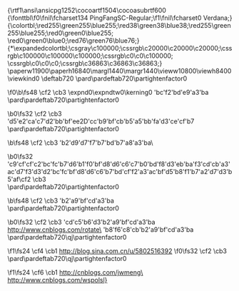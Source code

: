{\rtf1\ansi\ansicpg1252\cocoartf1504\cocoasubrtf600
{\fonttbl\f0\fnil\fcharset134 PingFangSC-Regular;\f1\fnil\fcharset0 Verdana;}
{\colortbl;\red255\green255\blue255;\red38\green38\blue38;\red255\green255\blue255;\red0\green0\blue255;
\red0\green0\blue0;\red76\green76\blue76;}
{\*\expandedcolortbl;\csgray\c100000;\cssrgb\c20000\c20000\c20000;\cssrgb\c100000\c100000\c100000;\cssrgb\c0\c0\c100000;
\cssrgb\c0\c0\c0;\cssrgb\c36863\c36863\c36863;}
\paperw11900\paperh16840\margl1440\margr1440\vieww10800\viewh8400\viewkind0
\deftab720
\pard\pardeftab720\partightenfactor0

\f0\b\fs48 \cf2 \cb3 \expnd0\expndtw0\kerning0
\'bc\'f2\'bd\'e9\'a3\'ba\
\pard\pardeftab720\partightenfactor0

\b0\fs32 \cf2 \cb3 \'d5\'e2\'ca\'c7\'d2\'bb\'bf\'ee2D\'cc\'b9\'bf\'cb\'b5\'a5\'bb\'fa\'d3\'ce\'cf\'b7\
\pard\pardeftab720\partightenfactor0

\b\fs48 \cf2 \cb3 \'b2\'d9\'d7\'f7\'b7\'bd\'b7\'a8\'a3\'ba\

\b0\fs32 \'c9\'cf\'cf\'c2\'bc\'fc\'b7\'d6\'b1\'f0\'bf\'d8\'d6\'c6\'c7\'b0\'bd\'f8\'d3\'eb\'ba\'f3\'cd\'cb\'a3\'ac\'d7\'f3\'d3\'d2\'bc\'fc\'bf\'d8\'d6\'c6\'b7\'bd\'cf\'f2\'a3\'ac\'bf\'d5\'b8\'f1\'b7\'a2\'d7\'d3\'b5\'af\cf2 \cb3 \
\pard\pardeftab720\partightenfactor0

\b\fs48 \cf2 \cb3 \'b2\'a9\'bf\'cd\'a3\'ba\
\pard\pardeftab720\partightenfactor0

\b0\fs32 \cf2 \cb3 \'cd\'c5\'b6\'d3\'b2\'a9\'bf\'cd\'a3\'ba\
http://www.cnblogs.com/rotate\
\'b8\'f6\'c8\'cb\'b2\'a9\'bf\'cd\'a3\'ba\
\pard\pardeftab720\qj\partightenfactor0

\f1\fs24 \cf4 \cb1 http://blog.sina.com.cn/u/5802516392
\f0\fs32 \cf2 \cb3 \
\pard\pardeftab720\qj\partightenfactor0

\f1\fs24 \cf6 \cb1 http://cnblogs.com/jwmeng\
http://www.cnblogs.com/wspolsl}